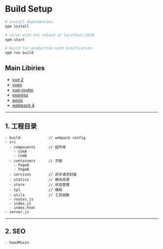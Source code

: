 
# Build Setup

``` bash
# install dependencies
npm install

# serve with hot reload at localhost:3010
npm start

# build for production with minification
npm run build
```


## Main Libiries

* [vue 2](https://cn.vuejs.org/)
* [vuex](https://vuex.vuejs.org/zh/guide/)
* [vue-router](https://router.vuejs.org/zh/)
* [express](http://facebook.github.io/immutable-js/)
* [axios](https://www.axios.com/)
* [webpack 4](https://webpack.github.io/)

---
## 1. 工程目录
> 
```
- build             // webpack config
- src
  - components      // 组件库
    - ComA
    - ComB
  - containers      // 页面
    - PageA
    - PageB
  - services        // 异步请求封装
  - statics         // 静态资源
  - store           // 状态管理
  - tpl             // 模板
  - utils           // 工具函数
  - routes.js
  - index.js
  - index.html
- server.js

```

---
## 2. SEO
> 
```
- headMixin

```
